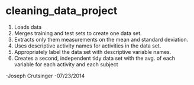 cleaning_data_project
=====================
1. Loads data
2. Merges training and test sets to create one data set.
3. Extracts only them measurements on the mean and standard deviation.
4. Uses descriptive activity names for activities in the data set.
5. Appropriately label the data set with descriptive variable names.
6. Creates a second, independent tidy data set with the avg. of each variable for each activity and each subject

-Joseph Crutsinger
-07/23/2014
